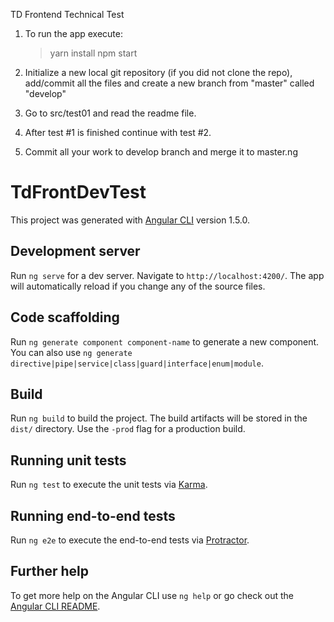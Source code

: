 TD Frontend Technical Test

1. To run the app execute:
    > yarn install
    > npm start
    
2. Initialize a new local git repository (if you did not clone the repo), add/commit all the files and create a new branch from "master" called "develop"
3. Go to src/test01 and read the readme file.
4. After test #1 is finished continue with test #2.
5. Commit all your work to develop branch and merge it to master.ng 


# TdFrontDevTest

This project was generated with [Angular CLI](https://github.com/angular/angular-cli) version 1.5.0.

## Development server

Run `ng serve` for a dev server. Navigate to `http://localhost:4200/`. The app will automatically reload if you change any of the source files.

## Code scaffolding

Run `ng generate component component-name` to generate a new component. You can also use `ng generate directive|pipe|service|class|guard|interface|enum|module`.

## Build

Run `ng build` to build the project. The build artifacts will be stored in the `dist/` directory. Use the `-prod` flag for a production build.

## Running unit tests

Run `ng test` to execute the unit tests via [Karma](https://karma-runner.github.io).

## Running end-to-end tests

Run `ng e2e` to execute the end-to-end tests via [Protractor](http://www.protractortest.org/).

## Further help

To get more help on the Angular CLI use `ng help` or go check out the [Angular CLI README](https://github.com/angular/angular-cli/blob/master/README.md).
